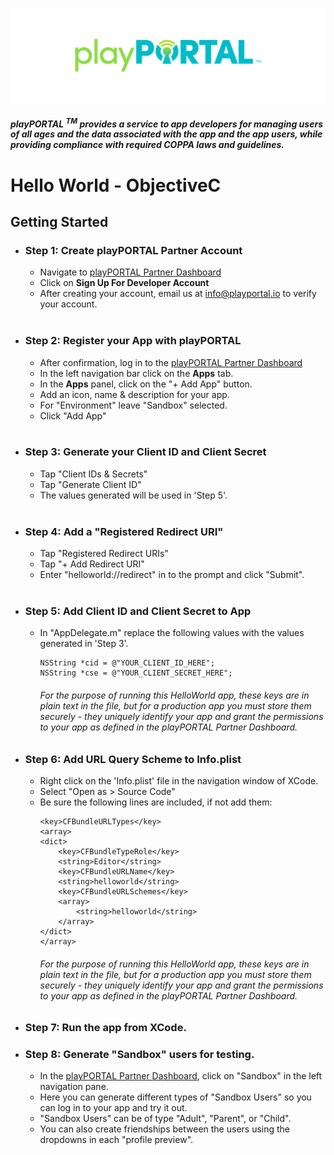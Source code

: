 ![](./readmeAssets/wordmark.png)
##### playPORTAL <sup>TM</sup> provides a service to app developers for managing users of all ages and the data associated with the app and the app users, while providing compliance with required COPPA laws and guidelines.

# <b>Hello World - ObjectiveC</b></br>

## Getting Started

* ### <b>Step 1:</b> Create playPORTAL Partner Account

	* Navigate to [playPORTAL Partner Dashboard](https://partner.iokids.net)
	* Click on <b>Sign Up For Developer Account</b>
	* After creating your account, email us at [info@playportal.io](mailto:info@playportal.io?subject=Developer%20Sandbox%20Access%20Request) to verify your account.
  </br>

* ### <b>Step 2:</b> Register your App with playPORTAL

	* After confirmation, log in to the [playPORTAL Partner Dashboard](https://partner.iokids.net)
	* In the left navigation bar click on the <b>Apps</b> tab.
	* In the <b>Apps</b> panel, click on the "+ Add App" button.
	* Add an icon, name & description for your app.
	* For "Environment" leave "Sandbox" selected.
	* Click "Add App"
  </br>

* ### <b>Step 3:</b> Generate your Client ID and Client Secret

	* Tap "Client IDs & Secrets"
	* Tap "Generate Client ID"
	* The values generated will be used in 'Step 5'.
  </br>

* ### <b>Step 4:</b> Add a "Registered Redirect URI"

	* Tap "Registered Redirect URIs"
	* Tap "+ Add Redirect URI"
	* Enter "helloworld://redirect" in to the prompt and click "Submit".
  </br>

* ### <b>Step 5:</b> Add Client ID and Client Secret to App

	* In "AppDelegate.m" replace the following values with the values generated in 'Step 3'.
		```
		NSString *cid = @"YOUR_CLIENT_ID_HERE";
		NSString *cse = @"YOUR_CLIENT_SECRET_HERE";
		```
		###### For the purpose of running this HelloWorld app, these keys are in plain text in the file, but for a production app you must store them securely - they uniquely identify your app and grant the permissions to your app as defined in the playPORTAL Partner Dashboard.

* ### <b>Step 6:</b> Add URL Query Scheme to Info.plist

	* Right click on the 'Info.plist' file in the navigation window of XCode.
	* Select "Open as > Source Code"
	* Be sure the following lines are included, if not add them:
		```
		<key>CFBundleURLTypes</key>
		<array>
		<dict>
			<key>CFBundleTypeRole</key>
			<string>Editor</string>
			<key>CFBundleURLName</key>
			<string>helloworld</string>
			<key>CFBundleURLSchemes</key>
			<array>
				<string>helloworld</string>
			</array>
		</dict>
		</array>
		```
		###### For the purpose of running this HelloWorld app, these keys are in plain text in the file, but for a production app you must store them securely - they uniquely identify your app and grant the permissions to your app as defined in the playPORTAL Partner Dashboard.

* ### <b>Step 7:</b> Run the app from XCode.

* ### <b>Step 8:</b> Generate "Sandbox" users for testing.
	* In the [playPORTAL Partner Dashboard](https://partner.iokids.net), click on "Sandbox" in the left navigation pane.
	* Here you can generate different types of "Sandbox Users" so you can log in to your app and try it out.
	* "Sandbox Users" can be of type "Adult", "Parent", or "Child".
	* You can also create friendships between the users using the dropdowns in each "profile preview".
